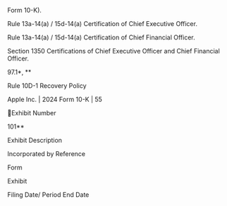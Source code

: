 Form 10-K).

Rule 13a-14(a) / 15d-14(a) Certification of Chief Executive Officer.

Rule 13a-14(a) / 15d-14(a) Certification of Chief Financial Officer.

Section 1350 Certifications of Chief Executive Officer and Chief Financial Officer.

97.1*, **

Rule 10D-1 Recovery Policy

Apple Inc. | 2024 Form 10-K | 55

Exhibit
Number

101**

Exhibit Description

Incorporated by Reference

Form

Exhibit

Filing Date/
Period End
Date